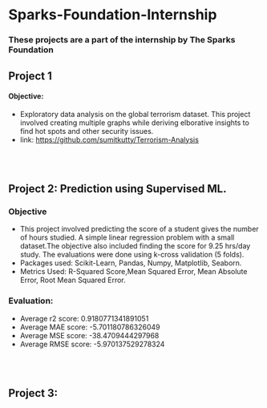 # Sparks-Foundation-Internship
### These projects are a part of the internship by The Sparks Foundation


## Project 1
#### Objective:
* Exploratory data analysis on the global terrorism dataset. This project involved creating multiple graphs while deriving elborative insights to find hot spots and other security issues. 
* link: https://github.com/sumitkutty/Terrorism-Analysis
<br/> 
<br/>

## Project 2: Prediction using Supervised ML. 
### Objective
* This project involved predicting the score of a student gives the number of hours studied. A simple linear regression problem with a small dataset.The objective also included finding the score for 9.25 hrs/day study. The evaluations were done using k-cross validation (5 folds).
* Packages used: Scikit-Learn, Pandas, Numpy, Matplotlib, Seaborn.
* Metrics Used: R-Squared Score,Mean Squared Error, Mean Absolute Error, Root Mean Squared Error. <br/>

### Evaluation:
* Average r2 score:  0.9180771341891051<br/>
* Average MAE score:  -5.701180786326049<br/>
* Average MSE score:  -38.4709444297968<br/>
* Average RMSE score:  -5.970137529278324<br/>
<br/>
<br/>

## Project 3:
